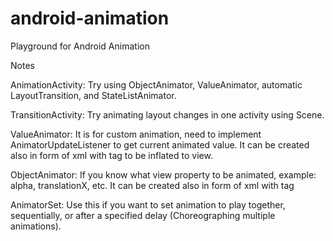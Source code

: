 # android-animation
Playground for Android Animation

Notes

AnimationActivity: 
Try using ObjectAnimator, ValueAnimator, automatic LayoutTransition, and StateListAnimator.

TransitionActivity:
Try animating layout changes in one activity using Scene.

ValueAnimator: 
It is for custom animation, need to implement AnimatorUpdateListener to get current animated value. It can be created also in form of xml with tag <animator> to be inflated to view.

ObjectAnimator: 
If you know what view property to be animated, example: alpha, translationX, etc. It can be created also in form of xml with tag <objectAnimator>

AnimatorSet:
Use this if you want to set animation to play together, sequentially, or after a specified delay (Choreographing multiple animations).
